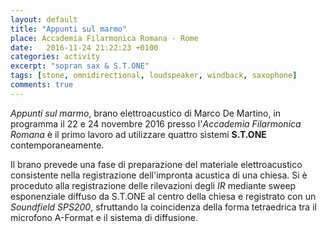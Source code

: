 ```yaml
---
layout: default
title: "Appunti sul marmo"
place: Accademia Filarmonica Romana - Rome
date:   2016-11-24 21:22:23 +0100
categories: activity
excerpt: "sopran sax & S.T.ONE"
tags: [stone, omnidirectional, loudspeaker, windback, saxophone]
comments: true
---
```


*Appunti sul marmo*, brano elettroacustico di Marco De Martino, in programma il
22 e 24 novembre 2016 presso l'*Accademia Filarmonica Romana* è il primo lavoro
ad utilizzare quattro sistemi **S.T.ONE** contemporaneamente.

Il brano prevede una fase di preparazione del materiale elettroacustico
consistente nella registrazione dell'impronta acustica di una chiesa.
Si è proceduto alla registrazione delle rilevazioni degli *IR* mediante sweep
esponenziale diffuso da S.T.ONE al centro della chiesa e registrato con un
*Soundfield SPS200*, sfruttando la coincidenza della forma tetraedrica tra il microfono A-Format
e il sistema di diffusione.
